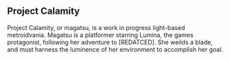 ## Project Calamity

Project Calamity, or magatsu, is a work in progress light-based metroidvania. Magatsu is a platformer starring Lumina, the games protagonist, following her adventure to [REDATCED]. She weilds a blade, and must harness the luminence of her environment to accomplish her goal. 

